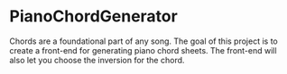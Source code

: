 # PianoChordGenerator
Chords are a foundational part of any song. The goal of this project is to create a front-end for generating piano chord sheets. The front-end will also let you choose the inversion for the chord.
